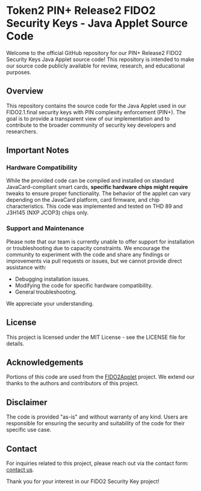# Token2 PIN+ Release2 FIDO2 Security Keys - Java Applet Source Code

Welcome to the official GitHub repository for our PIN+ Release2 FIDO2 Security Keys Java Applet source code! This repository is intended to make our source code publicly available for review, research, and educational purposes.

## Overview

This repository contains the source code for the Java Applet used in our FIDO2.1.final security keys with PIN complexity enforcement (PIN+). The goal is to provide a transparent view of our implementation and to contribute to the broader community of security key developers and researchers.

## Important Notes

### Hardware Compatibility

While the provided code can be compiled and installed on standard JavaCard-compliant smart cards, **specific hardware chips might require** tweaks to ensure proper functionality. The behavior of the applet can vary depending on the JavaCard platform, card firmware, and chip characteristics. This code was implemented and tested on THD 89 and J3H145 (NXP JCOP3) chips only.

### Support and Maintenance

Please note that our team is currently unable to offer support for installation or troubleshooting due to capacity constraints. We encourage the community to experiment with the code and share any findings or improvements via pull requests or issues, but we cannot provide direct assistance with:

- Debugging installation issues.
- Modifying the code for specific hardware compatibility.
- General troubleshooting.

We appreciate your understanding.

## License

This project is licensed under the  MIT License - see the LICENSE file for details.

## Acknowledgements

Portions of this code are used from the [FIDO2Applet](https://github.com/BryanJacobs/FIDO2Applet) project. We extend our thanks to the authors and contributors of this project.

## Disclaimer

The code is provided "as-is" and without warranty of any kind. Users are responsible for ensuring the security and suitability of the code for their specific use case.

## Contact

For inquiries related to this project, please reach out via the contact form: [contact us](https://token2.com/contact).

Thank you for your interest in our FIDO2 Security Key project!
